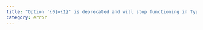 ```yaml
---
title: "Option '{0}={1}' is deprecated and will stop functioning in TypeScript {2}. Specify compilerOption '\"ignoreDeprecations\": \"{3}\"' to silence this error."
category: error
---
```

